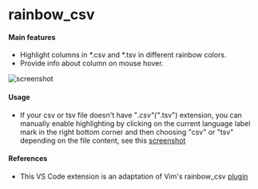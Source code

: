# rainbow_csv

#### Main features

* Highlight columns in *.csv and *.tsv in different rainbow colors.
* Provide info about column on mouse hover.

![screenshot](https://i.imgur.com/PRFKVIN.png)

#### Usage

* If your csv or tsv file doesn't have "*.csv"("*.tsv") extension, you can manually enable highlighting by clicking on the current language label mark in the right bottom corner and then choosing "csv" or "tsv" depending on the file content, see this [screenshot](https://stackoverflow.com/a/44111899/2898283)

#### References

* This VS Code extension is an adaptation of Vim's rainbow_csv [plugin](https://github.com/mechatroner/rainbow_csv)
